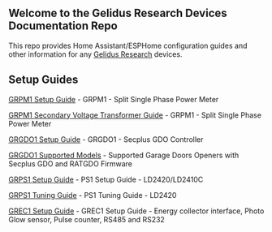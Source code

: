 ## Welcome to the Gelidus Research Devices Documentation Repo

This repo provides Home Assistant/ESPHome configuration guides and other information for any [Gelidus Research](https://www.gelidus.ca) devices.

## Setup Guides

[GRPM1 Setup Guide](/pm1.guides/PM1-Setup-Basic-120V.md) - GRPM1 - Split Single Phase Power Meter

[GRPM1 Secondary Voltage Transformer Guide](/pm1.guides/PM1-Secondary-Voltage-Transformer-120VAC.md) - GRPM1 - Split Single Phase Power Meter


[GRGDO1 Setup Guide](/gdo.guides/Secplus-GDO-Setup-Guide.md) - GRGDO1 - Secplus GDO Controller

[GRGDO1 Supported Models](/gdo.guides/Supported-Models.md) - Supported Garage Doors Openers with Secplus GDO and RATGDO Firmware


[GRPS1 Setup Guide](/ps1.guides/PS1-Setup-Guide.md) - PS1 Setup Guide - LD2420/LD2410C

[GRPS1 Tuning Guide](/ps1.guides/PS1-Tuning-Guide-LD2420.md) - PS1 Tuning Guide - LD2420

[GREC1 Setup Guide](/ec.guides/GREC-Setup-Guide.md) - GREC1 Setup Guide - Energy collector interface, Photo Glow sensor, Pulse counter, RS485 and RS232
